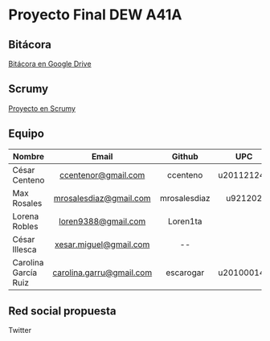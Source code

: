 # Proyecto Final DEW A41A #

## Bit&aacute;cora ##
<a href="https://docs.google.com/spreadsheet/ccc?key=0AsHwPmkBSlcFdHFTSWtXVUFNelB0Sy1wNHAzbVpZLXc&usp=sharing" target="_blank">Bit&aacute;cora en Google Drive</a>

## Scrumy ##
<a href="http://scrumy.com/poor17immoral" target="_blank">Proyecto en Scrumy</a>

## Equipo ##

| Nombre        | Email                   | Github         | UPC            |
| ------------- |:-----------------------:|:--------------:|:--------------:|
| C&eacute;sar Centeno | ccentenor@gmail.com     | ccenteno       |  u201121243   |
| Max Rosales   | mrosalesdiaz@gmail.com  | mrosalesdiaz   | u921202        |
| Lorena Robles | loren9388@gmail.com     | Loren1ta       |                |
| C&eacute;sar Illesca | xesar.miguel@gmail.com  | --             |                |
| Carolina Garc&iacute;a Ruiz | carolina.garru@gmail.com  | escarogar | u201000149 |

## Red social propuesta ##

Twitter

